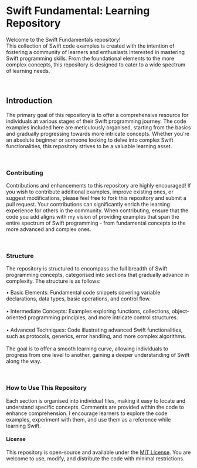 <!DOCTYPE html>
<html lang="en">
<head>
    <meta charset="UTF-8">
    <meta http-equiv="X-UA-Compatible" content="IE=edge">
    <meta name="viewport" content="width=device-width, initial-scale=1.0">
</head>
 <div> 
<h1>Swift Fundamental: Learning Repository</h1>
    <body><p>Welcome to the Swift Fundamentals repository!<br>
  This collection of Swift code examples is created with the intention of fostering a community of learners and enthusiasts interested in mastering Swift programming skills. From the foundational elements to the more complex concepts, this repository is designed to cater to a wide spectrum of learning needs.</p></body><br>
  <h2>Introduction</h2>
    <p>The primary goal of this repository is to offer a comprehensive resource for individuals at various stages of their Swift programming journey. The code examples included here are meticulously organised, starting from the basics and gradually progressing towards more intricate concepts. Whether you're an absolute beginner or someone looking to delve into complex Swift functionalities, this repository strives to be a valuable learning asset.</p><br>
  <h3>Contributing</h3>
    <p>Contributions and enhancements to this repository are highly encouraged! If you wish to contribute additional examples, improve existing ones, or suggest modifications, please feel free to fork this repository and submit a pull request. Your contributions can significantly enrich the learning experience for others in the community.
When contributing, ensure that the code you add aligns with my vision of providing examples that span the entire spectrum of Swift programming - from fundamental concepts to the more advanced and complex ones.</p><br>
  <h3>Structure</h3>
        <p>The repository is structured to encompass the full breadth of Swift programming concepts, categorised into sections that gradually advance in complexity. The structure is as follows:</p>
        <p>
            • Basic Elements: Fundamental code snippets covering variable declarations, data types, basic                    operations, and control flow.<br><br>
            • Intermediate Concepts: Examples exploring functions, collections, object- oriented programming                 principles, and more intricate control structures.<br><br>
            • Advanced Techniques: Code illustrating advanced Swift functionalities, such as protocols,                      generics, error handling, and more complex algorithms.<br><br>
        The goal is to offer a smooth learning curve, allowing individuals to progress from one level to another, gaining a deeper understanding of Swift along the way.
</p><br>
     <h3>How to Use This Repository</h3>
     <p>Each section is organised into individual files, making it easy to locate and understand specific concepts. Comments are provided within the code to enhance comprehension.
I encourage learners to explore the code examples, experiment with them, and use them as a reference while learning Swift.
</p>
     <h4>License</h4>
     <p>This repository is open-source and available under the <a href=https://github.com/AndreRodriguezSabino/Swift_Fundamentals/blob/main/LICENSE target="_blank">MIT License</a>. You are welcome to use, modify, and distribute the code with minimal restrictions.</p>
 </body>
 </div>

